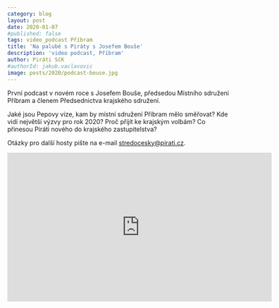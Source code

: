 ```yaml
---
category: blog
layout: post
date: 2020-01-07
#published: false
tags: video_podcast Příbram
title: 'Na palubě s Piráty s Josefem Bouše'
description: 'video podcast, Příbram'
author: Piráti SčK
#authorId: jakub.vaclavovic
image: posts/2020/podcast-bouse.jpg
---
```

První podcast v novém roce s Josefem Bouše, předsedou Místního sdružení Příbram a členem Předsednictva krajského sdružení.

Jaké jsou Pepovy vize, kam by místní sdružení Příbram mělo směřovat? Kde vidí největší výzvy pro rok 2020? Proč přijít ke krajským volbám? Co přinesou Piráti nového do krajského zastupitelstva?

Otázky pro další hosty pište na e-mail stredocesky@pirati.cz.

<iframe width="600" height="338" src="https://www.youtube.com/embed/5nJtUX0ycOU" frameborder="0" allow="accelerometer; autoplay; encrypted-media; gyroscope; picture-in-picture" allowfullscreen></iframe>
